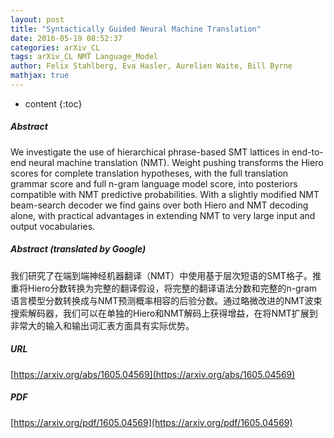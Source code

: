 ```yaml
---
layout: post
title: "Syntactically Guided Neural Machine Translation"
date: 2016-05-19 08:52:37
categories: arXiv_CL
tags: arXiv_CL NMT Language_Model
author: Felix Stahlberg, Eva Hasler, Aurelien Waite, Bill Byrne
mathjax: true
---
```


* content
{:toc}

##### Abstract
We investigate the use of hierarchical phrase-based SMT lattices in end-to-end neural machine translation (NMT). Weight pushing transforms the Hiero scores for complete translation hypotheses, with the full translation grammar score and full n-gram language model score, into posteriors compatible with NMT predictive probabilities. With a slightly modified NMT beam-search decoder we find gains over both Hiero and NMT decoding alone, with practical advantages in extending NMT to very large input and output vocabularies.

##### Abstract (translated by Google)
我们研究了在端到端神经机器翻译（NMT）中使用基于层次短语的SMT格子。推重将Hiero分数转换为完整的翻译假设，将完整的翻译语法分数和完整的n-gram语言模型分数转换成与NMT预测概率相容的后验分数。通过略微改进的NMT波束搜索解码器，我们可以在单独的Hiero和NMT解码上获得增益，在将NMT扩展到非常大的输入和输出词汇表方面具有实际优势。

##### URL
[https://arxiv.org/abs/1605.04569](https://arxiv.org/abs/1605.04569)

##### PDF
[https://arxiv.org/pdf/1605.04569](https://arxiv.org/pdf/1605.04569)

